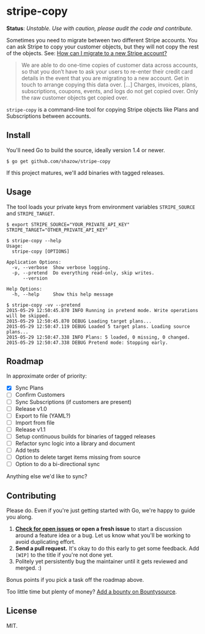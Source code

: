 # stripe-copy

**Status**: *Unstable. Use with caution, please audit the code and contribute.*

Sometimes you need to migrate between two different Stripe accounts. You can ask Stripe to copy your customer objects, but they will not copy the rest of the objects. See: [How can I migrate to a new Stripe account?](https://support.stripe.com/questions/how-can-i-migrate-to-a-new-stripe-account-7a206563-51ad-4c70-a995-a01f57a3eb56)

> We are able to do one-time copies of customer data across accounts, so that you don’t have to ask your users to re-enter their credit card details in the event that you are migrating to a new account. Get in touch to arrange copying this data over. [...] Charges, invoices, plans, subscriptions, coupons, events, and logs do not get copied over. Only the raw customer objects get copied over.

`stripe-copy` is a command-line tool for copying Stripe objects like Plans and Subscriptions between accounts.


## Install

You'll need Go to build the source, ideally version 1.4 or newer.

```
$ go get github.com/shazow/stripe-copy
```

If this project matures, we'll add binaries with tagged releases.


## Usage

The tool loads your private keys from environment variables `STRIPE_SOURCE` and
`STRIPE_TARGET`.

```
$ export STRIPE_SOURCE="YOUR_PRIVATE_API_KEY" STRIPE_TARGET="OTHER_PRIVATE_API_KEY"
```

```
$ stripe-copy --help
Usage:
  stripe-copy [OPTIONS]

Application Options:
  -v, --verbose  Show verbose logging.
  -p, --pretend  Do everything read-only, skip writes.
      --version

Help Options:
  -h, --help     Show this help message
```

```
$ stripe-copy -vv --pretend
2015-05-29 12:50:45.870 INFO Running in pretend mode. Write operations will be skipped.
2015-05-29 12:50:45.870 DEBUG Loading target plans...
2015-05-29 12:50:47.119 DEBUG Loaded 5 target plans. Loading source plans...
2015-05-29 12:50:47.338 INFO Plans: 5 loaded, 0 missing, 0 changed.
2015-05-29 12:50:47.338 DEBUG Pretend mode: Stopping early.
```

## Roadmap

In approximate order of priority:

- [x] Sync Plans
- [ ] Confirm Customers
- [ ] Sync Subscriptions (if customers are present)
- [ ] Release v1.0
- [ ] Export to file (YAML?)
- [ ] Import from file
- [ ] Release v1.1
- [ ] Setup continuous builds for binaries of tagged releases
- [ ] Refactor sync logic into a library and document
- [ ] Add tests
- [ ] Option to delete target items missing from source
- [ ] Option to do a bi-directional sync

Anything else we'd like to sync?


## Contributing

Please do. Even if you're just getting started with Go, we're happy to guide you
along.

1. **[Check for open issues](https://github.com/shazow/stripe-copy/issues) or open
   a fresh issue** to start a discussion around a feature idea or a bug. Let us know
   what you'll be working to avoid duplicating effort.
2. **Send a pull request.** It's okay to do this early to get some feedback. Add
   `[WIP]` to the title if you're not done yet.
3. Politely yet persistently bug the maintainer until it gets reviewed and merged. :)

Bonus points if you pick a task off the roadmap above.

Too little time but plenty of money? [Add a bounty on
Bountysource](https://www.bountysource.com/).

## License

MIT.
